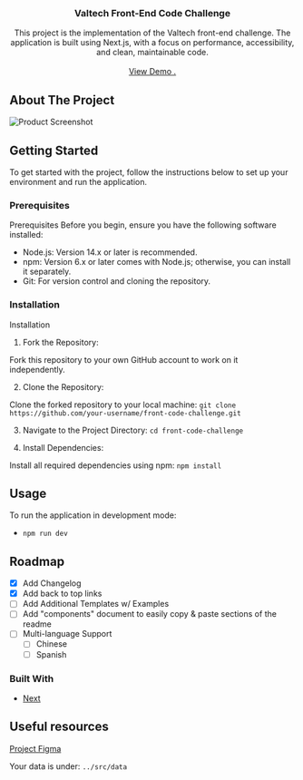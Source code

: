 <br/>
<div align="center">

<h3 align="center">Valtech Front-End Code Challenge</h3>
<p align="center">
This project is the implementation of the Valtech front-end challenge. The application is built using Next.js, with a focus on performance, accessibility, and clean, maintainable code.

<br/>
<br/>
<a href="https://so2f.github.io/Valtech/">View Demo .</a>

</p>
</div>

## About The Project

![Product Screenshot](https://i.postimg.cc/htYgSpTs/screencapture-so2f-github-io-Valtech-2024-08-30-07-59-43.png)

## Getting Started

To get started with the project, follow the instructions below to set up your environment and run the application.

### Prerequisites

Prerequisites
Before you begin, ensure you have the following software installed:

- Node.js: Version 14.x or later is recommended.
- npm: Version 6.x or later comes with Node.js; otherwise, you can install it separately.
- Git: For version control and cloning the repository.

### Installation

Installation

1. Fork the Repository:

Fork this repository to your own GitHub account to work on it independently.

2. Clone the Repository:

Clone the forked repository to your local machine:
`git clone https://github.com/your-username/front-code-challenge.git`

3. Navigate to the Project Directory:
   `cd front-code-challenge`

4. Install Dependencies:

Install all required dependencies using npm:
`npm install`

## Usage

To run the application in development mode:

- `npm run dev`

## Roadmap

- [x] Add Changelog
- [x] Add back to top links
- [ ] Add Additional Templates w/ Examples
- [ ] Add "components" document to easily copy & paste sections of the readme
- [ ] Multi-language Support
  - [ ] Chinese
  - [ ] Spanish

### Built With

- [Next](https://nextjs.org)

## Useful resources

[Project Figma](https://www.figma.com/design/VSzml7sK3UraIJpYwGg9eQ/Valtech-Tech-Challenge?node-id=0-1&t=IpHy7qL3ajJmN2W3-1)

Your data is under: `../src/data`
